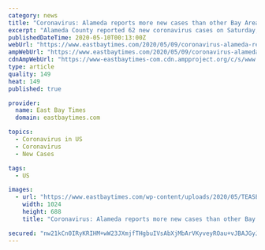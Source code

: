 ```yaml
---
category: news
title: "Coronavirus: Alameda reports more new cases than other Bay Area counties"
excerpt: "Alameda County reported 62 new coronavirus cases on Saturday, more than anywhere else in the Bay Area. The county also recorded one of the region’s four deaths reported Saturday. The other three fatalities occurred in Contra Costa County."
publishedDateTime: 2020-05-10T00:13:00Z
webUrl: "https://www.eastbaytimes.com/2020/05/09/coronavirus-alameda-reports-more-new-cases-than-other-bay-area-counties/"
ampWebUrl: "https://www.eastbaytimes.com/2020/05/09/coronavirus-alameda-reports-more-new-cases-than-other-bay-area-counties/amp/"
cdnAmpWebUrl: "https://www-eastbaytimes-com.cdn.ampproject.org/c/s/www.eastbaytimes.com/2020/05/09/coronavirus-alameda-reports-more-new-cases-than-other-bay-area-counties/amp/"
type: article
quality: 149
heat: 149
published: true

provider:
  name: East Bay Times
  domain: eastbaytimes.com

topics:
  - Coronavirus in US
  - Coronavirus
  - New Cases

tags:
  - US

images:
  - url: "https://www.eastbaytimes.com/wp-content/uploads/2020/05/TEASER_coronavirus_BAY_AREA-1-2-7.jpg?w=1024&h=688"
    width: 1024
    height: 688
    title: "Coronavirus: Alameda reports more new cases than other Bay Area counties"

secured: "nw21kCn0IRyKRIHM+wW23JXmjfTHgbuIVsAbXjMbArVKyveyROau+vJBAJGyJQQvX6wNGzKVDVfPS58mx+tjwOl1nRKziVUHnhqWF1VepWF8VUvYYvV6hx3bxLtHXaSRxXCRmYjQiLI13zFeCsbGNMLRRyVsdBuKvjIMxMNHEBcNq09dKjIV3O/meRZo/VgQ9PQUECBAEWu7tRaj2kXsDpyc/vdDjFm7YQtIJjRK4dmQG0ZjQany7PBrpfT9Hunui2i5kkwFY157PXUB1DhJUbDWC/YWy/WFjZOgaqHnUkmQBGZ10tFutldNoqb+rwVD41SrOdcEg2R0xxAkpI/JYPUPHQyj6DRNBmvWKQDtJKXtiNCxoC1rsM7p+mhgvUDmSPZe6WL566RFwEL0QmpGWT6uZHtnUenK8eab2tez+HNGYRknrsdqybPnEHHTOmaeek/GKg/m6xRnansjK7NL5fXRGp23eccXNqLcWHSZm2k=;jU1++iZJQoNC9caanCo0Fw=="
---
```


